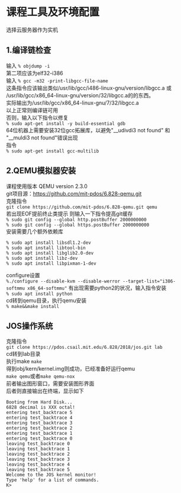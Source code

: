 # 课程工具及环境配置
选择云服务器作为实机
## 1.编译链检查

输入
` % objdump -i `  
第二项应该为elf32-i386  
输入
`% gcc -m32 -print-libgcc-file-name`  
这条指令应该输出类似/usr/lib/gcc/i486-linux-gnu/version/libgcc.a 或 /usr/lib/gcc/x86_64-linux-gnu/version/32/libgcc.a的的东西。  
实际输出为/usr/lib/gcc/x86_64-linux-gnu/7/32/libgcc.a  
以上正常则编译链可用  
否则，输入以下指令以修复  
`% sudo apt-get install -y build-essential gdb`  
64位机器上需要安装32位gcc拓展库，以避免"__udivdi3 not found" 和 "__muldi3 not found"错误出现  
指令  
`% sudo apt-get install gcc-multilib`  
## 2.QEMU模拟器安装  

课程使用版本 QEMU version 2.3.0  
git项目源：https://github.com/mit-pdos/6.828-qemu.git  
克隆指令  
`git clone https://github.com/mit-pdos/6.828-qemu.git qemu`  
若出现EOF提前终止类提示 则输入一下指令提高git缓存  
`% sudo git config --global http.postBuffer 2000000000`   
`% sudo git config --global https.postBuffer 2000000000`  
安装需要几个额外依赖库  
```
% sudo apt install libsdl1.2-dev
% sudo apt install libtool-bin
% sudo apt install libglib2.0-dev
% sudo apt install libz-dev
% sudo apt install libpixman-1-dev
```  
configure设置  
`%./configure --disable-kvm --disable-werror --target-list="i386-softmmu x86_64-softmmu"`
有出现需要python2的状况，输入指令安装  
`% sudo apt install python`  
cd转到qemu目录，执行qemu安装  
`% make&&make install`  
## JOS操作系统  

克隆指令  
`git clone https://pdos.csail.mit.edu/6.828/2018/jos.git lab`  
cd转到lab目录  
执行make
`make`  
得到obj/kern/kernel.img则成功，已经准备好运行qemu  
`make qemu`或者`make qemu-nox`  
前者输出图形窗口，需要安装图形界面  
后者则直接输出在终端，显示如下  
```
Booting from Hard Disk...
6828 decimal is XXX octal!
entering test_backtrace 5
entering test_backtrace 4
entering test_backtrace 3
entering test_backtrace 2
entering test_backtrace 1
entering test_backtrace 0
leaving test_backtrace 0
leaving test_backtrace 1
leaving test_backtrace 2
leaving test_backtrace 3
leaving test_backtrace 4
leaving test_backtrace 5
Welcome to the JOS kernel monitor!
Type 'help' for a list of commands.
K>
```
